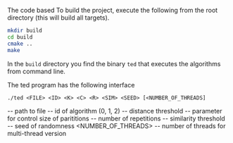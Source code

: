 The code based 
To build the project, execute the following from the root directory (this will build all targets).
```bash
mkdir build
cd build
cmake ..
make
```
In the ``build`` directory you find the binary ``ted`` that executes the algorithms from command line.

The ted program has the following interface

```./ted <FILE> <ID> <K> <C> <R> <SIM> <SEED> [<NUMBER_OF_THREADS]```

<FILE> -- path to file
<ID> -- id of algorithm (0, 1, 2)
<K> -- distance threshold
<C> -- parameter for control size of parititions
<R> -- number of repetitions
<SIM> -- similarity threshold
<SEED> -- seed of randomness 
<NUMBER_OF_THREADS> -- number of threads for multi-thread version

